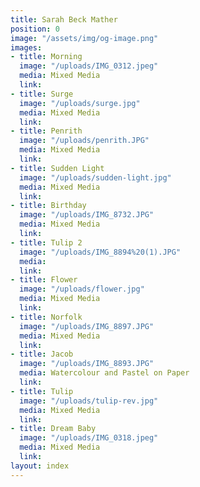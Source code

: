 ```yaml
---
title: Sarah Beck Mather
position: 0
image: "/assets/img/og-image.png"
images:
- title: Morning
  image: "/uploads/IMG_0312.jpeg"
  media: Mixed Media
  link: 
- title: Surge
  image: "/uploads/surge.jpg"
  media: Mixed Media
  link: 
- title: Penrith
  image: "/uploads/penrith.JPG"
  media: Mixed Media
  link: 
- title: Sudden Light
  image: "/uploads/sudden-light.jpg"
  media: Mixed Media
  link: 
- title: Birthday
  image: "/uploads/IMG_8732.JPG"
  media: Mixed Media
  link: 
- title: Tulip 2
  image: "/uploads/IMG_8894%20(1).JPG"
  media: 
  link: 
- title: Flower
  image: "/uploads/flower.jpg"
  media: Mixed Media
  link: 
- title: Norfolk
  image: "/uploads/IMG_8897.JPG"
  media: Mixed Media
  link: 
- title: Jacob
  image: "/uploads/IMG_8893.JPG"
  media: Watercolour and Pastel on Paper
  link: 
- title: Tulip
  image: "/uploads/tulip-rev.jpg"
  media: Mixed Media
  link: 
- title: Dream Baby
  image: "/uploads/IMG_0318.jpeg"
  media: Mixed Media
  link: 
layout: index
---
```


